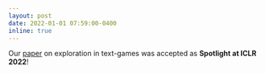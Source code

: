 ```yaml
---
layout: post
date: 2022-01-01 07:59:00-0400
inline: true
---
```


Our [paper](https://arxiv.org/abs/2201.01251) on exploration in text-games was accepted as **Spotlight at ICLR 2022**!